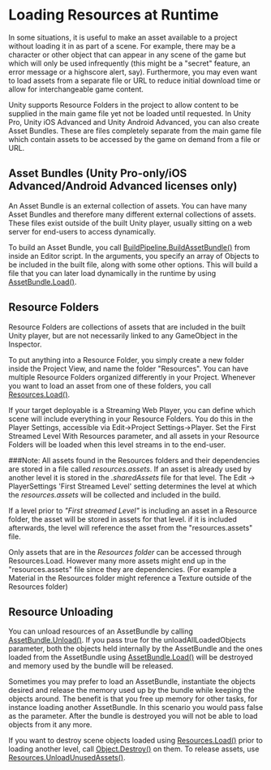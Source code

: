 Loading Resources at Runtime
============================


In some situations, it is useful to make an asset available to a project without loading it in as part of a scene. For example, there may be a character or other object that can appear in any scene of the game but which will only be used infrequently (this might be a "secret" feature, an error message or a highscore alert, say). Furthermore, you may even want to load assets from a separate file or URL to reduce initial download time or allow for interchangeable game content.

Unity supports <span class=keyword>Resource Folders</span> in the project to allow content to be supplied in the main game file yet not be loaded until requested. In Unity Pro, Unity iOS Advanced and Unity Android Advanced, you can also create <span class=keyword>Asset Bundles</span>. These are files completely separate from the main game file which contain assets to be accessed by the game on demand from a file or URL.

Asset Bundles (Unity Pro-only/iOS Advanced/Android Advanced licenses only)
--------------------------------------------------------------------------


An Asset Bundle is an external collection of assets.  You can have many Asset Bundles and therefore many different external collections of assets.  These files exist outside of the built Unity player, usually sitting on a web server for end-users to access dynamically. 

To build an Asset Bundle, you call [BuildPipeline.BuildAssetBundle()](ScriptRef:BuildPipeline.BuildAssetBundle.html) from inside an Editor script.  In the arguments, you specify an array of <span class=keyword>Objects</span> to be included in the built file, along with some other options.  This will build a file that you can later load dynamically in the runtime by using [AssetBundle.Load()](ScriptRef:AssetBundle.Load.html).

Resource Folders
----------------


Resource Folders are collections of assets that are included in the built Unity player, but are not necessarily linked to any GameObject in the Inspector.

To put anything into a Resource Folder, you simply create a new folder inside the <span class=keyword>Project View</span>, and name the folder "Resources".  You can have multiple Resource Folders organized differently in your Project.  Whenever you want to load an asset from one of these folders, you call [Resources.Load()](ScriptRef:Resources.Load.html).


If your target deployable is a <span class=keyword>Streaming Web Player</span>, you can define which scene will include everything in your Resource Folders.  You do this in the <span class=keyword>Player Settings</span>, accessible via <span class=menu>Edit->Project Settings->Player</span>.  Set the <span class=component>First Streamed Level With Resources</span> parameter, and all assets in your Resource Folders will be loaded when this level streams in to the end-user.

###Note:
All assets found in the Resources folders and their dependencies are stored in a file called _resources.assets_. If an asset is already used by another level it is stored in the _.sharedAssets_ file for that level.
The <span class=menu>Edit -> PlayerSettings</span> 'First Streamed Level' setting determines the level at which the _resources.assets_ will be collected and included in the build.

If a level prior to _"First streamed Level"_ is including an asset in a Resource folder, the asset will be stored in assets for that level. if it is included afterwards, the level will reference the asset from the "resources.assets" file.

Only assets that are in the _Resources folder_ can be accessed through Resources.Load. However many more assets might end up in the "resources.assets" file since they are dependencies. (For example a Material in the Resources folder might reference a Texture outside of the Resources folder)


Resource Unloading
------------------


You can unload resources of an AssetBundle by calling [AssetBundle.Unload()](ScriptRef:AssetBundle.Unload.html). If you pass <span class=component>true</span> for the <span class=component>unloadAllLoadedObjects</span> parameter, both the objects held internally by the AssetBundle and the ones loaded from the AssetBundle using [AssetBundle.Load()](ScriptRef:AssetBundle.Load.html) will be destroyed and memory used by the bundle will be released.

Sometimes you may prefer to load an AssetBundle, instantiate the objects desired and release the memory used up by the bundle while keeping the objects around. The benefit is that you free up memory for other tasks, for instance loading another AssetBundle. In this scenario you would pass <span class=component>false</span> as the parameter. After the bundle is destroyed you will not be able to load objects from it any more.

If you want to destroy scene objects loaded using [Resources.Load()](ScriptRef:Resources.Load.html) prior to loading another level, call [Object.Destroy()](ScriptRef:Object.Destroy.html) on them. To release assets, use [Resources.UnloadUnusedAssets()](ScriptRef:Resources.UnloadUnusedAssets.html).


